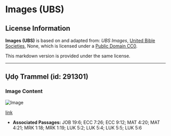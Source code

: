 # Images (UBS)

## License Information

**Images (UBS)** is based on and adapted from: _UBS Images_, [United Bible Societies](https://unitedbiblesocieties.org/), None, which is licensed under a [Public Domain CC0](https://creativecommons.org/public-domain/cc0/).

This markdown version is provided under the same license.



--------------------------------

## Ụdọ Trammel (id: 291301)

### Image Content

![Image](https://cdn.aquifer.bible/aquifer-content/resources/Media/WEB-0336_trammel_net.jpg)

[link](https://cdn.aquifer.bible/aquifer-content/resources/Media/WEB-0336_trammel_net.jpg)

* **Associated Passages:** JOB 19:6; ECC 7:26; ECC 9:12; MAT 4:20; MAT 4:21; MRK 1:18; MRK 1:19; LUK 5:2; LUK 5:4; LUK 5:5; LUK 5:6

